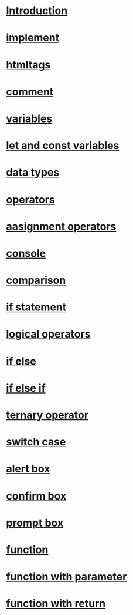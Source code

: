 # [Introduction](./MARK%20DOWN/1.introduction.md)
# [implement](./MARK%20DOWN/2.%20implement.md)
# [htmltags](./MARK%20DOWN/3.htmltags.md)
# [comment](./MARK%20DOWN/4.comment.md)
# [variables](./MARK%20DOWN/5.variables.md)
# [let and const variables](./MARK%20DOWN/6.let%20and%20const%20variables.md)
# [data types](./MARK%20DOWN/7.data%20types.md)
# [operators](./MARK%20DOWN/8.operators.md)
# [aasignment operators](./MARK%20DOWN/9.assignment%20operator.md)
# [console](./MARK%20DOWN/10.console.md)
# [comparison](./MARK%20DOWN/11.%20comparison.md)
# [if statement](./MARK%20DOWN/12.if%20statement.md)
# [logical operators](./MARK%20DOWN/13.logical.md)
# [if else](./MARK%20DOWN/14.if%20else.md)
# [if else if](./MARK%20DOWN/15.if%20else%20if.md)
# [ternary operator](./MARK%20DOWN/16.ternary%20operator.md)
# [switch case](./MARK%20DOWN/17.switch%20case.md)
# [alert box](./MARK%20DOWN/18.%20alert%20box.md)
# [confirm box](./MARK%20DOWN/19.%20confirm%20box.md)
# [prompt box](./MARK%20DOWN/20.prompt%20box.md)
# [function](./MARK%20DOWN/21.function.md)
# [function with parameter](./MARK%20DOWN/22.function%20with%20parameter.md)
# [function with return](./MARK%20DOWN/23.function%20with%20return.md)
